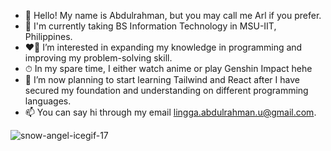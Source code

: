 - 👋 Hello! My name is Abdulrahman, but you may call me Arl if you prefer.
- 🏫 I'm currently taking BS Information Technology in MSU-IIT, Philippines.
- ❤️‍🔥 I’m interested in expanding my knowledge in programming and improving my problem-solving skill.
- ⏱ In my spare time, I either watch anime or play Genshin Impact hehe
- 🌱 I’m now planning to start learning Tailwind and React after I have secured my foundation and understanding on different programming languages.
- 📫 You can say hi through my email lingga.abdulrahman.u@gmail.com.

![snow-angel-icegif-17](https://user-images.githubusercontent.com/106197019/178164599-a28f32ae-f065-4722-a1aa-75eacd53ccbc.gif)
